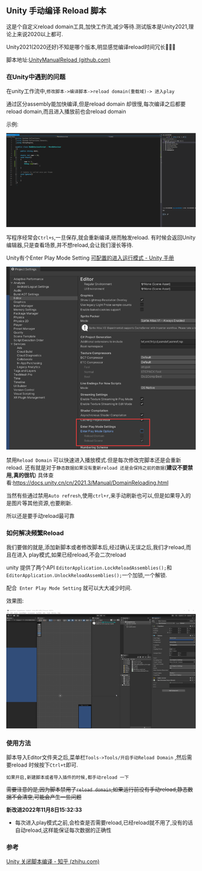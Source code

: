 ## Unity 手动编译 Reload 脚本

这是个自定义reload domain工具,加快工作流,减少等待.测试版本是Unity2021,理论上来说2020以上都可.

Unity2021(2020还好)不知是哪个版本,明显感觉编译reload时间冗长🥱😪😯

脚本地址:[UnityManualReload (github.com)](https://github.com/ZeroUltra/UnityManualReload/blob/main/ScriptCompileReloadTools.cs)

### 在Unity中遇到的问题

在unity工作流中,`修改脚本->编译脚本->reload domain(重载域)-> 进入play`

通过区分assembly能加快编译,但是reload domain 却很慢,每次编译之后都要reload domain,而且进入播放前也会reload domain

示例:

![0](https://raw.githubusercontent.com/ZeroUltra/MediaLibrary/main/Imgs/202211052102596.gif)

写程序经常会`Ctrl+s`,一旦保存,就会重新编译,继而触发reload. 有时候会返回Unity编辑器,只是查看场景,并不想reload,会让我们漫长等待.

Unity有个Enter Play Mode Setting  [可配置的进入运行模式 - Unity 手册](https://docs.unity.cn/cn/2021.3/Manual/ConfigurableEnterPlayMode.html)

![image-20221105210343196](https://raw.githubusercontent.com/ZeroUltra/MediaLibrary/main/Imgs/202211052103211.png)

禁用`Reload Domain` 可以快速进入播放模式.但是每次修改完脚本还是会重新reload. 还有就是对于`静态数据如果没有重新reload 还是会保持之前的数据`(**建议不要禁用,真的很坑**) 具体查看:https://docs.unity.cn/cn/2021.3/Manual/DomainReloading.html

当然有些通过禁用`Auto refresh`,使用`ctrl+r`,来手动刷新也可以,但是如果导入的是图片等其他资源,也要刷新.

所以还是要手动reload最可靠

### 如何解决频繁Reload

我们要做的就是,添加新脚本或者修改脚本后,经过确认无误之后,我们才reload,而且在进入 play模式,如果已经reload,不会二次reload

unity 提供了两个API `EditorApplication.LockReloadAssemblies();`和` EditorApplication.UnlockReloadAssemblies();`一个加锁,一个解锁.

配合` Enter Play Mode Setting` 就可以大大减少时间.

效果图:

![111](https://raw.githubusercontent.com/ZeroUltra/MediaLibrary/main/Imgs/202211052126333.gif)



### 使用方法

脚本导入Editor文件夹之后,菜单栏`Tools->Tools/开启手动Reload Domain`  ,然后需要reload 时候按下`Ctrl+t`即可.

`如果开启,新建脚本或者导入插件的时候,都手动reload 一下`

~~需要注意的是,因为脚本禁用了`reload domain`,如果运行前没有手动reload,静态数据不会清空,可能会产生一些问题~~

**新改进2022年11月8日15:32:33**

* 每次进入play模式之前,会检查是否需要reload,已经reload就不用了,没有的话自动reload,这样能保证每次数据的正确性

### 参考

[Unity 关闭脚本编译 - 知乎 (zhihu.com)](https://zhuanlan.zhihu.com/p/441996008)